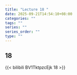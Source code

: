 ```yaml
---
title: "Lecture 18 "
date: 2025-09-21T14:54:10+08:00
categories: ""
tags: ""
series: ""
series_order: ""
type: ""
---
```


## 18

{{< bilibili BV1TktpzcEjk 18 >}}


